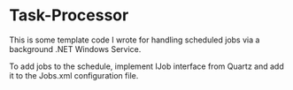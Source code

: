 Task-Processor
==============

This is some template code I wrote for handling scheduled jobs via a background .NET Windows Service.

To add jobs to the schedule, implement IJob interface from Quartz and add it to the Jobs.xml configuration file.